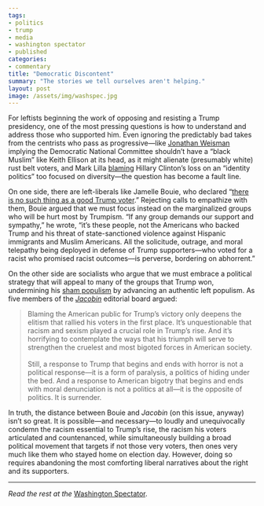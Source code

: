 ```yaml
---
tags:
- politics
- trump
- media
- washington spectator
- published
categories:
- commentary
title: "Democratic Discontent"
summary: "The stories we tell ourselves aren't helping."
layout: post
image: /assets/img/washspec.jpg
---
```

For leftists beginning the work of opposing and resisting a Trump presidency, one of the most pressing questions is how to understand and address those who supported him. Even ignoring the predictably bad takes from the centrists who pass as progressive—like [Jonathan Weisman](https://twitter.com/jonathanweisman/status/797120114042793984) implying the Democratic National Committee shouldn’t have a “black Muslim” like Keith Ellison at its head, as it might alienate (presumably white) rust belt voters, and Mark Lilla [blaming](http://www.nytimes.com/2016/11/20/opinion/sunday/the-end-of-identity-liberalism.html?_r=0) Hillary Clinton’s loss on an “identity politics” too focused on diversity—the question has become a fault line.

On one side, there are left-liberals like Jamelle Bouie, who declared “[there is no such thing as a good Trump voter](http://www.slate.com/articles/news_and_politics/politics/2016/11/there_is_no_such_thing_as_a_good_trump_voter.html).” Rejecting calls to empathize with them, Bouie argued that we must focus instead on the marginalized groups who will be hurt most by Trumpism. “If any group demands our support and sympathy,” he wrote, “it’s these people, not the Americans who backed Trump and his threat of state-sanctioned violence against Hispanic immigrants and Muslim Americans. All the solicitude, outrage, and moral telepathy being deployed in defense of Trump supporters—who voted for a racist who promised racist outcomes—is perverse, bordering on abhorrent.”

On the other side are socialists who argue that we must embrace a political strategy that will appeal to many of the groups that Trump won, undermining his [sham populism](https://www.washingtonpost.com/posteverything/wp/2016/12/08/im-the-union-leader-donald-trump-attacked-im-tired-of-being-lied-to-about-our-jobs/) by advancing an authentic left populism. As five members of the _[Jacobin](https://www.jacobinmag.com/2016/11/trump-victory-clinton-sanders-democratic-party/)_ editorial board argued:

<blockquote>Blaming the American public for Trump’s victory only deepens the elitism that rallied his voters in the first place. It’s unquestionable that racism and sexism played a crucial role in Trump’s rise. And it’s horrifying to contemplate the ways that his triumph will serve to strengthen the cruelest and most bigoted forces in American society.<br />
<br />
Still, a response to Trump that begins and ends with horror is not a political response—it is a form of paralysis, a politics of hiding under the bed. And a response to American bigotry that begins and ends with moral denunciation is not a politics at all—it is the opposite of politics. It is surrender.</blockquote>

In truth, the distance between Bouie and _Jacobin_ (on this issue, anyway) isn’t so great. It is possible—and necessary—to loudly and unequivocally condemn the racism essential to Trump’s rise, the racism his voters articulated and countenanced, while simultaneously building a broad political movement that targets if not those very voters, then ones very much like them who stayed home on election day. However, doing so requires abandoning the most comforting liberal narratives about the right and its supporters.

---

_Read the rest at the_ [Washington Spectator](https://washingtonspectator.org/democratic-discontent-hartman/).
